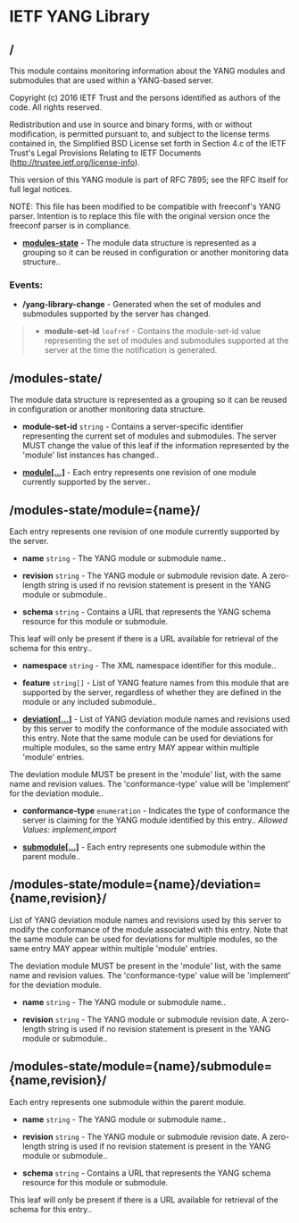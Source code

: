 

# IETF YANG Library


## <a name=""></a>/
This module contains monitoring information about the YANG
modules and submodules that are used within a YANG-based
server.

Copyright (c) 2016 IETF Trust and the persons identified as
authors of the code.  All rights reserved.

Redistribution and use in source and binary forms, with or
without modification, is permitted pursuant to, and subject
to the license terms contained in, the Simplified BSD License
set forth in Section 4.c of the IETF Trust&#39;s Legal Provisions
Relating to IETF Documents
(http://trustee.ietf.org/license-info).

This version of this YANG module is part of RFC 7895; see
the RFC itself for full legal notices.

NOTE: This file has been modified to be compatible with freeconf&#39;s 
YANG parser. Intention is to replace this file with the original 
version once the freeconf parser is in compliance.


  
* **[modules-state](#/modules-state)** - The module data structure is represented as a grouping
so it can be reused in configuration or another monitoring
data structure.. 





### Events:

* <a name="/yang-library-change"></a>**/yang-library-change** - Generated when the set of modules and submodules supported
by the server has changed.

 	
> * **module-set-id** `leafref` - Contains the module-set-id value representing the
set of modules and submodules supported at the server at
the time the notification is generated.





## <a name="/modules-state"></a>/modules-state/
The module data structure is represented as a grouping
so it can be reused in configuration or another monitoring
data structure.


  
* **module-set-id** `string` - Contains a server-specific identifier representing
the current set of modules and submodules.  The
server MUST change the value of this leaf if the
information represented by the &#39;module&#39; list instances
has changed.. 

  
* **[module[…]](#/modules-state/module)** - Each entry represents one revision of one module
currently supported by the server.. 







## <a name="/modules-state/module"></a>/modules-state/module={name}/
Each entry represents one revision of one module
currently supported by the server.


  
* **name** `string` - The YANG module or submodule name.. 

  
* **revision** `string` - The YANG module or submodule revision date.
A zero-length string is used if no revision statement
is present in the YANG module or submodule.. 

  
* **schema** `string` - Contains a URL that represents the YANG schema
resource for this module or submodule.

This leaf will only be present if there is a URL
available for retrieval of the schema for this entry.. 

  
* **namespace** `string` - The XML namespace identifier for this module.. 

  
* **feature** `string[]` - List of YANG feature names from this module that are
supported by the server, regardless of whether they are
defined in the module or any included submodule.. 

  
* **[deviation[…]](#/modules-state/module/deviation)** - List of YANG deviation module names and revisions
used by this server to modify the conformance of
the module associated with this entry.  Note that
the same module can be used for deviations for
multiple modules, so the same entry MAY appear
within multiple &#39;module&#39; entries.

The deviation module MUST be present in the &#39;module&#39;
list, with the same name and revision values.
The &#39;conformance-type&#39; value will be &#39;implement&#39; for
the deviation module.. 

  
* **conformance-type** `enumeration` - Indicates the type of conformance the server is claiming
for the YANG module identified by this entry..  *Allowed Values: implement,import* 

  
* **[submodule[…]](#/modules-state/module/submodule)** - Each entry represents one submodule within the
parent module.. 







## <a name="/modules-state/module/deviation"></a>/modules-state/module={name}/deviation={name,revision}/
List of YANG deviation module names and revisions
used by this server to modify the conformance of
the module associated with this entry.  Note that
the same module can be used for deviations for
multiple modules, so the same entry MAY appear
within multiple &#39;module&#39; entries.

The deviation module MUST be present in the &#39;module&#39;
list, with the same name and revision values.
The &#39;conformance-type&#39; value will be &#39;implement&#39; for
the deviation module.


  
* **name** `string` - The YANG module or submodule name.. 

  
* **revision** `string` - The YANG module or submodule revision date.
A zero-length string is used if no revision statement
is present in the YANG module or submodule.. 







## <a name="/modules-state/module/submodule"></a>/modules-state/module={name}/submodule={name,revision}/
Each entry represents one submodule within the
parent module.


  
* **name** `string` - The YANG module or submodule name.. 

  
* **revision** `string` - The YANG module or submodule revision date.
A zero-length string is used if no revision statement
is present in the YANG module or submodule.. 

  
* **schema** `string` - Contains a URL that represents the YANG schema
resource for this module or submodule.

This leaf will only be present if there is a URL
available for retrieval of the schema for this entry.. 







